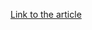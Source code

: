 [Link to the article](http://researchcenter.paloaltonetworks.com/2016/06/unit42-new-sofacy-attacks-against-us-government-agency/)
